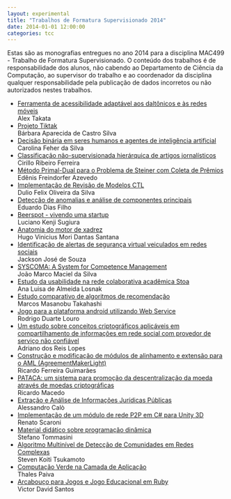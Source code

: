 ```yaml
---
layout: experimental
title: "Trabalhos de Formatura Supervisionado 2014"
date: 2014-01-01 12:00:00
categories: tcc
---
```


 Estas são as monografias entregues no ano 2014 para a disciplina MAC499 - Trabalho de Formatura Supervisionado. O conteúdo dos trabalhos é de responsabilidade dos alunos, não cabendo ao Departamento de Ciência da Computação, ao supervisor do trabalho e ao coordenador da disciplina qualquer responsabilidade pela publicação de dados incorretos ou não autorizados nestes trabalhos. 

<ul class="tccs">
<li><a href="http://bcc.ime.usp.br/tccs/2014/atakata/">Ferramenta de acessibilidade adaptável aos daltônicos e às redes móveis</a><br>Alex Takata</li>
<li><a href="http://bcc.ime.usp.br/tccs/2014/bacs/">Projeto Tiktak</a><br>Bárbara Aparecida de Castro Silva</li>
<li><a href="http://bcc.ime.usp.br/tccs/2014/carolfs/">Decisão binária em seres humanos e agentes de inteligência artificial</a><br>Carolina Feher da Silva</li>
<li><a href="http://bcc.ime.usp.br/tccs/2014/cirillor/">Classificação não-supervisionada hierárquica de artigos jornalísticos</a><br>Cirillo Ribeiro Ferreira</li>
<li><a href="http://bcc.ime.usp.br/tccs/2014/denisfa/">Método Primal-Dual para o Problema de Steiner com Coleta de Prêmios</a><br>Edênis Freindorfer Azevedo</li>
<li><a href="http://bcc.ime.usp.br/tccs/2014/duilio/">Implementação de Revisão de Modelos CTL</a><br>Dulio Felix Oliveira da Silva</li>
<li><a href="http://bcc.ime.usp.br/tccs/2014/edudf/">Detecção de anomalias e análise de componentes principais</a><br>Eduardo Dias Filho</li>
<li><a href="http://bcc.ime.usp.br/tccs/2014/himura/">Beerspot - vivendo uma startup</a><br>Luciano Kenji Sugiura</li>
<li><a href="http://bcc.ime.usp.br/tccs/2014/hvmds/">Anatomia do motor de xadrez</a><br>Hugo Vinicius Mori Dantas Santana</li>
<li><a href="http://bcc.ime.usp.br/tccs/2014/jacksonjos/">Identificação de alertas de segurança virtual veiculados em redes sociais</a><br>Jackson José de Souza</li>
<li><a href="http://bcc.ime.usp.br/tccs/2014/jaodsilv/">SYSCOMA: A System for Competence Management</a><br>João Marco Maciel da Silva</li>
<li><a href="http://bcc.ime.usp.br/tccs/2014/losnaka/">Estudo da usabilidade na rede colaborativa acadêmica Stoa</a><br>Ana Luisa de Almeida Losnak</li>
<li><a href="http://bcc.ime.usp.br/tccs/2014/marcost/">Estudo comparativo de algoritmos de recomendação</a><br>Marcos Masanobu Takahashi</li>
<li><a href="http://bcc.ime.usp.br/tccs/2014/murch/">Jogo para a plataforma android utilizando Web Service</a><br>Rodrigo Duarte Louro</li>
<li><a href="http://bcc.ime.usp.br/tccs/2014/nftx/">Um estudo sobre conceitos criptográficos aplicáveis em compartilhamento de informações em rede social com provedor de serviço não confiável</a><br>Adriano dos Reis Lopes</li>
<li><a href="http://bcc.ime.usp.br/tccs/2014/rickfg/">Construção e modificação de módulos de alinhamento e extensão para o AML (AgreementMakerLight)</a><br>Ricardo Ferreira Guimarães</li>
<li><a href="http://bcc.ime.usp.br/tccs/2014/rickmacedo/">PATACA: um sistema para promoção da descentralização da moeda através de moedas criptográficas</a><br>Ricardo Macedo</li>
<li><a href="http://bcc.ime.usp.br/tccs/2014/sandro/">Extração e Análise de Informações Jurídicas Públicas</a><br>Alessandro Calò</li>
<li><a href="http://bcc.ime.usp.br/tccs/2014/scaroni/">Implementação de um módulo de rede P2P em C# para Unity 3D</a><br>Renato Scaroni</li>
<li><a href="http://bcc.ime.usp.br/tccs/2014/stefanot/">Material didático sobre programação dinâmica</a><br>Stefano Tommasini</li>
<li><a href="http://bcc.ime.usp.br/tccs/2014/steven/">Algoritmo Multinível de Detecção de Comunidades em Redes Complexas</a><br>Steven Koiti Tsukamoto</li>
<li><a href="http://bcc.ime.usp.br/tccs/2014/tpaiva/">Computação Verde na Camada de Aplicação</a><br>Thales Paiva</li>
<li><a href="http://bcc.ime.usp.br/tccs/2014/victords/">Arcabouço para Jogos e Jogo Educacional em Ruby</a><br>Victor David Santos</li>
</ul>
